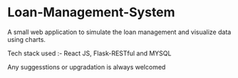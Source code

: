 # Loan-Management-System
A small web application to simulate the loan management and visualize data using charts. 

Tech stack used :- React JS, Flask-RESTful and MYSQL

Any suggesstions or upgradation is always welcomed
